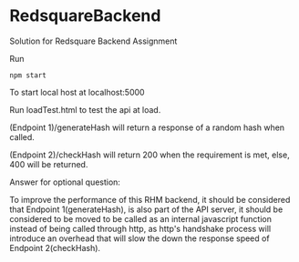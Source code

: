 # RedsquareBackend
Solution for Redsquare Backend Assignment

Run

    npm start

To start local host at localhost:5000

Run loadTest.html to test the api at load.

(Endpoint 1)/generateHash will return a response of a random hash when called.

(Endpoint 2)/checkHash will return 200 when the requirement is met, else, 400 will be returned.

Answer for optional question:

To improve the performance of this RHM backend, it should be considered that Endpoint 1(generateHash),
is also part of the API server, it should be considered to be moved to be called
as an internal javascript function instead of being called through http, as http's handshake process will introduce an 
overhead that will slow the down the response speed of Endpoint 2(checkHash).